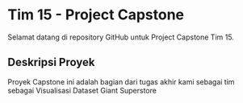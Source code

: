 # Tim 15 - Project Capstone

Selamat datang di repository GitHub untuk Project Capstone Tim 15. 

## Deskripsi Proyek

Proyek Capstone ini adalah bagian dari tugas akhir kami sebagai tim sebagai Visualisasi Dataset Giant Superstore
